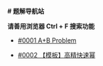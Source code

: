 **# 题解导航站**

**请善用浏览器 Ctrl + F 搜索功能**

- [#0001 A+B Problem](https://sanust.github.io/solution/1)

- [#0002 【模板】高精快速幂](https://sanust.github.io/solution/2)